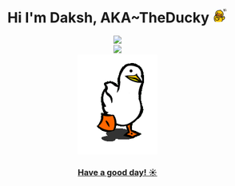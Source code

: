 <h1 align="center">Hi I'm Daksh, AKA~TheDucky <img width=30px src="wave.gif"></h1>

<p align="center">
  <a href=#><img src="https://github-readme-stats.vercel.app/api?username=TheDucky&theme=onedark&show_icons=true&include_all_commits=true&hide_border=true&hide=issues&custom_title=TheDucky&nbsp;Fallaria%27s&nbsp;Stats&title_color=a9b665&icon_color=e3a84e&text_color=dfbf8e&bg_color=282828&count_private=true"><br/>
  <img src="https://stats4github.vercel.app/api/top-langs/?username=TheDucky&langs_count=11&hide=html&layout=compact&exclude_repo=Viruses,terminal,Joker,Rosehip-android"><br/>
    <img src="walk.gif">
    <h3 align="center">Have a good day! ☀️<h3/>
</p>
  

